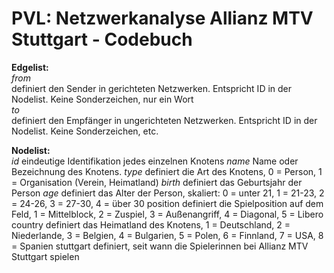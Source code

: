 <h1> PVL: Netzwerkanalyse Allianz MTV Stuttgart - Codebuch </h1>

<b> Edgelist: </b> <br>
<i> from </i> <br>
definiert den Sender in gerichteten Netzwerken. Entspricht ID in der Nodelist. Keine Sonderzeichen, nur ein Wort<br>
<i> to </i>  	<br>
definiert den Empfänger in ungerichteten Netzwerken. Entspricht ID in der Nodelist. Keine Sonderzeichen, etc. <br>


<b> Nodelist: </b> <br>
<i> id </i>	eindeutige Identifikation jedes einzelnen Knotens
<i> name </i>	Name oder Bezeichnung des Knotens. 
<i> type </i>	definiert die Art des Knotens, 0 = Person, 1 = Organisation (Verein, Heimatland)
<i> birth </i>	definiert das Geburtsjahr der Person
<i> age </i>	definiert das Alter der Person, skaliert: 0 = unter 21, 1 = 21-23, 2 = 24-26, 3 = 27-30, 4 = über 30
position	definiert die Spielposition auf dem Feld, 1 = Mittelblock, 2 = Zuspiel, 3 = Außenangriff, 4 = Diagonal, 5 = Libero
country	definiert das Heimatland des Knotens, 1 = Deutschland, 2 = Niederlande, 3 = Belgien, 4 = Bulgarien, 5 = Polen, 6 = Finnland, 7 = USA, 8 = Spanien
stuttgart	definiert, seit wann die Spielerinnen bei Allianz MTV Stuttgart spielen
